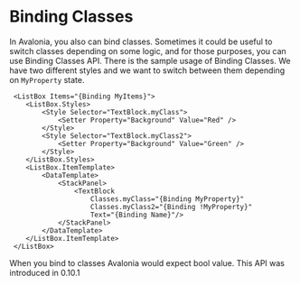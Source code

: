 # Binding Classes

In Avalonia, you also can bind classes.
Sometimes it could be useful to switch classes depending on some logic,
and for those purposes, you can use Binding Classes API.
There is the sample usage of Binding Classes. We have two different styles and we want to switch between them depending on `MyProperty` state.

```markup
 <ListBox Items="{Binding MyItems}">
    <ListBox.Styles>
        <Style Selector="TextBlock.myClass">
            <Setter Property="Background" Value="Red" />
        </Style>
        <Style Selector="TextBlock.myClass2">
            <Setter Property="Background" Value="Green" />
        </Style>
    </ListBox.Styles>
    <ListBox.ItemTemplate>
        <DataTemplate>
            <StackPanel>
                <TextBlock
                    Classes.myClass="{Binding MyProperty}"
                    Classes.myClass2="{Binding !MyProperty}"
                    Text="{Binding Name}"/>
            </StackPanel>
        </DataTemplate>
    </ListBox.ItemTemplate>
 </ListBox>
```
When you bind to classes Avalonia would expect bool value. This API was introduced in 0.10.1
